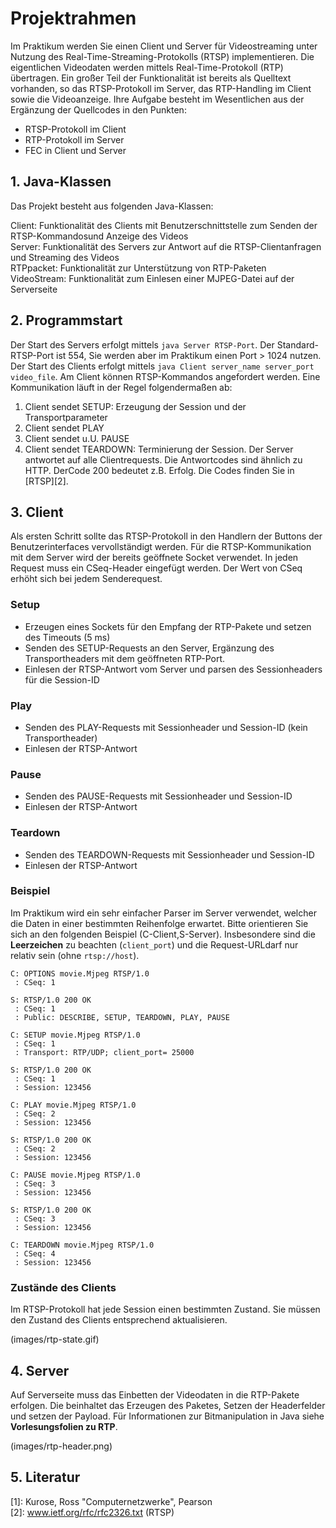 # Projektrahmen
Im Praktikum werden Sie einen Client und Server für Videostreaming unter Nutzung des Real-Time-Streaming-Protokolls (RTSP) implementieren. Die eigentlichen Videodaten werden mittels Real-Time-Protokoll (RTP) übertragen. Ein großer Teil der Funktionalität ist bereits als Quelltext vorhanden, so das RTSP-Protokoll im Server, das RTP-Handling im Client sowie die Videoanzeige.
Ihre Aufgabe besteht im Wesentlichen aus der Ergänzung der Quellcodes in den Punkten:
* RTSP-Protokoll im Client 
* RTP-Protokoll im Server
* FEC in Client und Server

## 1. Java-Klassen
Das Projekt besteht aus folgenden Java-Klassen:

Client: Funktionalität des Clients mit Benutzerschnittstelle zum Senden der RTSP-Kommandosund Anzeige des Videos  
Server: Funktionalität des Servers zur Antwort auf die RTSP-Clientanfragen und Streaming des Videos  
RTPpacket: Funktionalität zur Unterstützung von RTP-Paketen  
VideoStream: Funktionalität zum Einlesen einer MJPEG-Datei auf der Serverseite

## 2. Programmstart
Der Start des Servers erfolgt mittels `java Server RTSP-Port`. Der Standard-RTSP-Port ist 554, Sie werden aber im Praktikum einen Port > 1024 nutzen. Der Start des Clients erfolgt mittels `java Client server_name server_port video_file`. Am Client können RTSP-Kommandos angefordert werden. 
Eine Kommunikation läuft in der Regel folgendermaßen ab:  
1. Client sendet SETUP: Erzeugung der Session und der Transportparameter
2. Client sendet PLAY 
3. Client sendet u.U. PAUSE
4. Client sendet TEARDOWN: Terminierung der Session.
Der Server antwortet auf alle Clientrequests. Die Antwortcodes sind ähnlich zu HTTP. DerCode 200 bedeutet z.B. Erfolg. Die Codes finden Sie in [RTSP][2].

## 3. Client
Als ersten Schritt sollte das RTSP-Protokoll in den Handlern der Buttons der Benutzerinterfaces vervollständigt werden. Für die RTSP-Kommunikation mit dem Server wird der bereits geöffnete Socket verwendet. In jeden Request muss ein CSeq-Header eingefügt werden. Der Wert von CSeq erhöht sich bei jedem Senderequest.

### Setup
* Erzeugen eines Sockets für den Empfang der RTP-Pakete und setzen des Timeouts (5 ms)
* Senden des SETUP-Requests an den Server, Ergänzung des Transportheaders mit dem geöffneten RTP-Port.
* Einlesen der RTSP-Antwort vom Server und parsen des Sessionheaders für die Session-ID

### Play
* Senden des PLAY-Requests mit Sessionheader und Session-ID (kein Transportheader)
* Einlesen der RTSP-Antwort

### Pause
* Senden des PAUSE-Requests mit Sessionheader und Session-ID
* Einlesen der RTSP-Antwort

### Teardown
* Senden des TEARDOWN-Requests mit Sessionheader und Session-ID
* Einlesen der RTSP-Antwort

### Beispiel
Im Praktikum wird ein sehr einfacher Parser im Server verwendet, welcher die Daten in einer bestimmten Reihenfolge erwartet. Bitte orientieren Sie sich an den folgenden Beispiel (C-Client,S-Server). Insbesondere sind die **Leerzeichen** zu beachten (`client_port`) und die Request-URLdarf nur relativ sein (ohne `rtsp://host`).
```
C: OPTIONS movie.Mjpeg RTSP/1.0
 : CSeq: 1

S: RTSP/1.0 200 OK
 : CSeq: 1
 : Public: DESCRIBE, SETUP, TEARDOWN, PLAY, PAUSE

C: SETUP movie.Mjpeg RTSP/1.0
 : CSeq: 1
 : Transport: RTP/UDP; client_port= 25000

S: RTSP/1.0 200 OK
 : CSeq: 1
 : Session: 123456

C: PLAY movie.Mjpeg RTSP/1.0
 : CSeq: 2
 : Session: 123456

S: RTSP/1.0 200 OK
 : CSeq: 2
 : Session: 123456

C: PAUSE movie.Mjpeg RTSP/1.0
 : CSeq: 3
 : Session: 123456

S: RTSP/1.0 200 OK
 : CSeq: 3
 : Session: 123456

C: TEARDOWN movie.Mjpeg RTSP/1.0
 : CSeq: 4
 : Session: 123456
```

### Zustände des Clients
Im RTSP-Protokoll hat jede Session einen bestimmten Zustand. Sie müssen den Zustand des Clients entsprechend aktualisieren.

(images/rtp-state.gif)

## 4. Server
Auf Serverseite muss das Einbetten der Videodaten in die RTP-Pakete erfolgen. Die beinhaltet das Erzeugen des Paketes, Setzen der Headerfelder und setzen der Payload. Für Informationen zur Bitmanipulation in Java siehe **Vorlesungsfolien zu RTP**.

(images/rtp-header.png)

## 5. Literatur

[1]: Kurose, Ross "Computernetzwerke", Pearson  
[2]: www.ietf.org/rfc/rfc2326.txt (RTSP)

